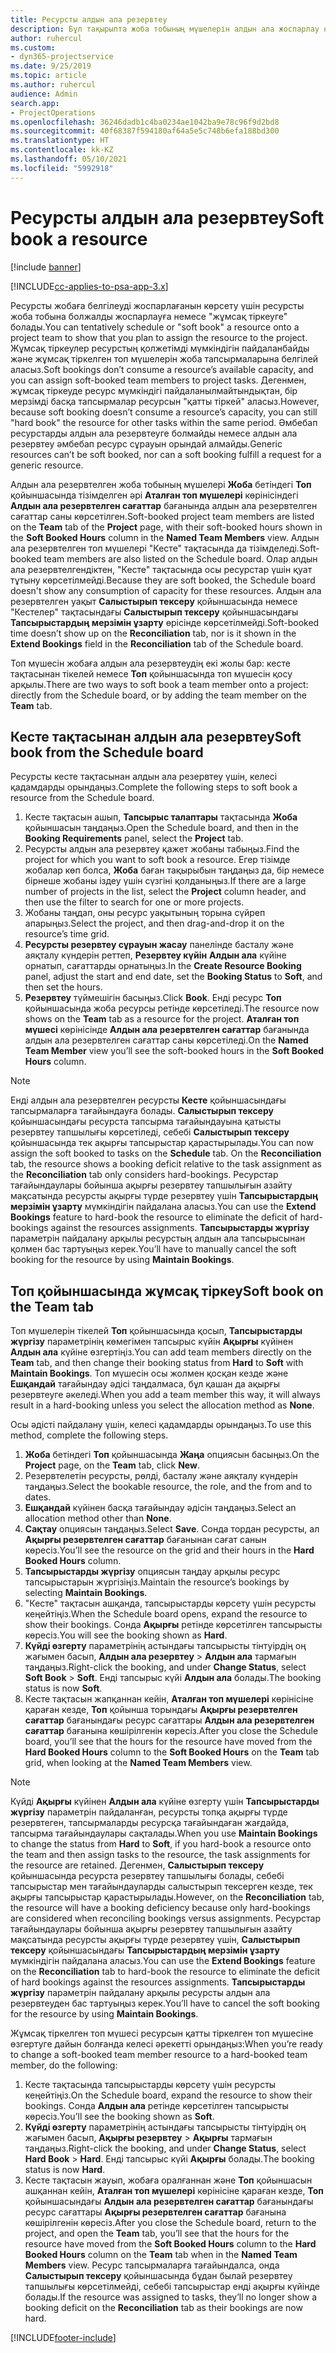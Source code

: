 ```yaml
---
title: Ресурсты алдын ала резервтеу
description: Бұл тақырыпта жоба тобының мүшелерін алдын ала жоспарлау немесе резервтеу туралы ақпарат берілген.
author: ruhercul
ms.custom:
- dyn365-projectservice
ms.date: 9/25/2019
ms.topic: article
ms.author: ruhercul
audience: Admin
search.app:
- ProjectOperations
ms.openlocfilehash: 36246dadb1c4ba0234ae1042ba9e78c96f9d2bd8
ms.sourcegitcommit: 40f68387f594180af64a5e5c748b6efa188bd300
ms.translationtype: HT
ms.contentlocale: kk-KZ
ms.lasthandoff: 05/10/2021
ms.locfileid: "5992918"
---
```

# <a name="soft-book-a-resource"></a><span data-ttu-id="edd27-103">Ресурсты алдын ала резервтеу</span><span class="sxs-lookup"><span data-stu-id="edd27-103">Soft book a resource</span></span>

[!include [banner](../includes/psa-now-project-operations.md)]

[!INCLUDE[cc-applies-to-psa-app-3.x](../includes/cc-applies-to-psa-app-3x.md)]

<span data-ttu-id="edd27-104">Ресурсты жобаға белгілеуді жоспарлағанын көрсету үшін ресурсты жоба тобына болжалды жоспарлауға немесе "жұмсақ тіркеуге" болады.</span><span class="sxs-lookup"><span data-stu-id="edd27-104">You can tentatively schedule or "soft book" a resource onto a project team to show that you plan to assign the resource to the project.</span></span> <span data-ttu-id="edd27-105">Жұмсақ тіркеулер ресурстың қолжетімді мүмкіндігін пайдаланбайды және жұмсақ тіркелген топ мүшелерін жоба тапсырмаларына белгілей аласыз.</span><span class="sxs-lookup"><span data-stu-id="edd27-105">Soft bookings don’t consume a resource’s available capacity, and you can assign soft-booked team members to project tasks.</span></span> <span data-ttu-id="edd27-106">Дегенмен, жұмсақ тіркеуде ресурс мүмкіндігі пайдаланылмайтындықтан, бір мерзімді басқа тапсырмалар ресурсын "қатты тіркей" аласыз.</span><span class="sxs-lookup"><span data-stu-id="edd27-106">However, because soft booking doesn’t consume a resource’s capacity, you can still "hard book" the resource for other tasks within the same period.</span></span> <span data-ttu-id="edd27-107">Әмбебап ресурстарды алдын ала резервтеуге болмайды немесе алдын ала резервтеу әмбебап ресурс сұрауын орындай алмайды.</span><span class="sxs-lookup"><span data-stu-id="edd27-107">Generic resources can’t be soft booked, nor can a soft booking fulfill a request for a generic resource.</span></span>

<span data-ttu-id="edd27-108">Алдын ала резервтелген жоба тобының мүшелері **Жоба** бетіндегі **Топ** қойыншасында тізімделген әрі **Аталған топ мүшелері** көрінісіндегі **Алдын ала резервтелген сағаттар** бағанында алдын ала резервтелген сағаттар саны көрсетілген.</span><span class="sxs-lookup"><span data-stu-id="edd27-108">Soft-booked project team members are listed on the **Team** tab of the **Project** page, with their soft-booked hours shown in the **Soft Booked Hours** column in the **Named Team Members** view.</span></span> <span data-ttu-id="edd27-109">Алдын ала резервтелген топ мүшелері "Кесте" тақтасында да тізімделеді.</span><span class="sxs-lookup"><span data-stu-id="edd27-109">Soft-booked team members are also listed on the Schedule board.</span></span> <span data-ttu-id="edd27-110">Олар алдын ала резервтелгендіктен, "Кесте" тақтасында осы ресурстар үшін қуат тұтыну көрсетілмейді.</span><span class="sxs-lookup"><span data-stu-id="edd27-110">Because they are soft booked, the Schedule board doesn't show any consumption of capacity for these resources.</span></span> <span data-ttu-id="edd27-111">Алдын ала резервтелген уақыт **Салыстырып тексеру** қойыншасында немесе "Кестелер" тақтасындағы **Салыстырып тексеру** қойыншасындағы **Тапсырыстардың мерзімін ұзарту** өрісінде көрсетілмейді.</span><span class="sxs-lookup"><span data-stu-id="edd27-111">Soft-booked time doesn’t show up on the **Reconciliation** tab, nor is it shown in the **Extend Bookings** field in the **Reconciliation** tab of the Schedule board.</span></span> 

<span data-ttu-id="edd27-112">Топ мүшесін жобаға алдын ала резервтеудің екі жолы бар: кесте тақтасынан тікелей немесе **Топ** қойыншасында топ мүшесін қосу арқылы.</span><span class="sxs-lookup"><span data-stu-id="edd27-112">There are two ways to soft book a team member onto a project: directly from the Schedule board, or by adding the team member on the **Team** tab.</span></span> 

## <a name="soft-book-from-the-schedule-board"></a><span data-ttu-id="edd27-113">Кесте тақтасынан алдын ала резервтеу</span><span class="sxs-lookup"><span data-stu-id="edd27-113">Soft book from the Schedule board</span></span>
<span data-ttu-id="edd27-114">Ресурсты кесте тақтасынан алдын ала резервтеу үшін, келесі қадамдарды орындаңыз.</span><span class="sxs-lookup"><span data-stu-id="edd27-114">Complete the following steps to soft book a resource from the Schedule board.</span></span> 

1. <span data-ttu-id="edd27-115">Кесте тақтасын ашып, **Тапсырыс талаптары** тақтасында **Жоба** қойыншасын таңдаңыз.</span><span class="sxs-lookup"><span data-stu-id="edd27-115">Open the Schedule board, and then in the **Booking Requirements** panel, select the **Project** tab.</span></span>
2. <span data-ttu-id="edd27-116">Ресурсты алдын ала резервтеу қажет жобаны табыңыз.</span><span class="sxs-lookup"><span data-stu-id="edd27-116">Find the project for which you want to soft book a resource.</span></span> <span data-ttu-id="edd27-117">Егер тізімде жобалар көп болса, **Жоба** баған тақырыбын таңдаңыз да, бір немесе бірнеше жобаны іздеу үшін сүзгіні қолданыңыз.</span><span class="sxs-lookup"><span data-stu-id="edd27-117">If there are a large number of projects in the list, select the **Project** column header, and then use the filter to search for one or more projects.</span></span>
3. <span data-ttu-id="edd27-118">Жобаны таңдап, оны ресурс уақытының торына сүйреп апарыңыз.</span><span class="sxs-lookup"><span data-stu-id="edd27-118">Select the project, and then drag-and-drop it on the resource’s time grid.</span></span>
5. <span data-ttu-id="edd27-119">**Ресурсты резервтеу сұрауын жасау** панелінде басталу және аяқталу күндерін реттеп, **Резервтеу күйін** **Алдын ала** күйіне орнатып, сағаттарды орнатыңыз.</span><span class="sxs-lookup"><span data-stu-id="edd27-119">In the **Create Resource Booking** panel, adjust the start and end date, set the **Booking Status** to **Soft**, and then set the hours.</span></span> 
6. <span data-ttu-id="edd27-120">**Резервтеу** түймешігін басыңыз.</span><span class="sxs-lookup"><span data-stu-id="edd27-120">Click **Book**.</span></span> <span data-ttu-id="edd27-121">Енді ресурс **Топ** қойыншасында жоба ресурсы ретінде көрсетіледі.</span><span class="sxs-lookup"><span data-stu-id="edd27-121">The resource now shows on the **Team** tab as a resource for the project.</span></span> <span data-ttu-id="edd27-122">**Аталған топ мүшесі** көрінісінде **Алдын ала резервтелген сағаттар** бағанында алдын ала резервтелген сағаттар саны көрсетіледі.</span><span class="sxs-lookup"><span data-stu-id="edd27-122">On the **Named Team Member** view you’ll see the soft-booked hours in the **Soft Booked Hours** column.</span></span>

> [!NOTE]
> <span data-ttu-id="edd27-123">Енді алдын ала резервтелген ресурсты **Кесте** қойыншасындағы тапсырмаларға тағайындауға болады. **Салыстырып тексеру** қойыншасындағы ресурста тапсырма тағайындауына қатысты резервтеу тапшылығы көрсетіледі, себебі **Салыстырып тексеру** қойыншасында тек ақырғы тапсырыстар қарастырылады.</span><span class="sxs-lookup"><span data-stu-id="edd27-123">You can now assign the soft booked to tasks on the **Schedule** tab. On the **Reconciliation** tab, the resource shows a booking deficit relative to the task assignment as the **Reconciliation** tab only considers hard-bookings.</span></span> <span data-ttu-id="edd27-124">Ресурстар тағайындаулары бойынша ақырғы резервтеу тапшылығын азайту мақсатында ресурсты ақырғы түрде резервтеу үшін **Тапсырыстардың мерзімін ұзарту** мүмкіндігін пайдалана аласыз.</span><span class="sxs-lookup"><span data-stu-id="edd27-124">You can use the **Extend Bookings** feature to hard-book the resource to eliminate the deficit of hard-bookings against the resources assignments.</span></span> <span data-ttu-id="edd27-125">**Тапсырыстарды жүргізу** параметрін пайдалану арқылы ресурстың алдын ала тапсырысынан қолмен бас тартуыңыз керек.</span><span class="sxs-lookup"><span data-stu-id="edd27-125">You’ll have to manually cancel the soft booking for the resource by using **Maintain Bookings**.</span></span>

## <a name="soft-book-on-the-team-tab"></a><span data-ttu-id="edd27-126">Топ қойыншасында жұмсақ тіркеу</span><span class="sxs-lookup"><span data-stu-id="edd27-126">Soft book on the Team tab</span></span>

<span data-ttu-id="edd27-127">Топ мүшелерін тікелей **Топ** қойыншасында қосып, **Тапсырыстарды жүргізу** параметрінің көмегімен тапсырыс күйін **Ақырғы** күйінен **Алдын ала** күйіне өзгертіңіз.</span><span class="sxs-lookup"><span data-stu-id="edd27-127">You can add team members directly on the **Team** tab, and then change their booking status from **Hard** to **Soft** with **Maintain Bookings**.</span></span> <span data-ttu-id="edd27-128">Топ мүшесін осы жолмен қосқан кезде және **Ешқандай** тағайындау әдісі таңдалмаса, бұл қашан да ақырғы резервтеуге әкеледі.</span><span class="sxs-lookup"><span data-stu-id="edd27-128">When you add a team member this way, it will always result in a hard-booking unless you select the allocation method as **None**.</span></span>

<span data-ttu-id="edd27-129">Осы әдісті пайдалану үшін, келесі қадамдарды орындаңыз.</span><span class="sxs-lookup"><span data-stu-id="edd27-129">To use this method, complete the following steps.</span></span>

1. <span data-ttu-id="edd27-130">**Жоба** бетіндегі **Топ** қойыншасында **Жаңа** опциясын басыңыз.</span><span class="sxs-lookup"><span data-stu-id="edd27-130">On the **Project** page, on the **Team** tab, click **New**.</span></span>
2. <span data-ttu-id="edd27-131">Резервтелетін ресурсты, рөлді, басталу және аяқталу күндерін таңдаңыз.</span><span class="sxs-lookup"><span data-stu-id="edd27-131">Select the bookable resource, the role, and the from and to dates.</span></span>
3. <span data-ttu-id="edd27-132">**Ешқандай** күйінен басқа тағайындау әдісін таңдаңыз.</span><span class="sxs-lookup"><span data-stu-id="edd27-132">Select an allocation method other than **None**.</span></span>
4. <span data-ttu-id="edd27-133">**Сақтау** опциясын таңдаңыз.</span><span class="sxs-lookup"><span data-stu-id="edd27-133">Select **Save**.</span></span> <span data-ttu-id="edd27-134">Сонда тордан ресурсты, ал **Ақырғы резервтелген сағаттар** бағанынан сағат санын көресіз.</span><span class="sxs-lookup"><span data-stu-id="edd27-134">You’ll see the resource on the grid and their hours in the **Hard Booked Hours** column.</span></span>
5. <span data-ttu-id="edd27-135">**Тапсырыстарды жүргізу** опциясын таңдау арқылы ресурс тапсырыстарын жүргізіңіз.</span><span class="sxs-lookup"><span data-stu-id="edd27-135">Maintain the resource’s bookings by selecting **Maintain Bookings**.</span></span>
6. <span data-ttu-id="edd27-136">"Кесте" тақтасын ашқанда, тапсырыстарды көрсету үшін ресурсты кеңейтіңіз.</span><span class="sxs-lookup"><span data-stu-id="edd27-136">When the Schedule board opens, expand the resource to show their bookings.</span></span> <span data-ttu-id="edd27-137">Сонда **Ақырғы** ретінде көрсетілген тапсырысты көресіз.</span><span class="sxs-lookup"><span data-stu-id="edd27-137">You will see the booking shown as **Hard**.</span></span>
7. <span data-ttu-id="edd27-138">**Күйді өзгерту** параметрінің астындағы тапсырысты тінтуірдің оң жағымен басып, **Алдын ала резервтеу** \> **Алдын ала** тармағын таңдаңыз.</span><span class="sxs-lookup"><span data-stu-id="edd27-138">Right-click the booking, and under **Change Status**, select **Soft Book** \> **Soft**.</span></span> <span data-ttu-id="edd27-139">Енді тапсырыс күйі **Алдын ала** болады.</span><span class="sxs-lookup"><span data-stu-id="edd27-139">The booking status is now **Soft**.</span></span>
8. <span data-ttu-id="edd27-140">Кесте тақтасын жапқаннан кейін, **Аталған топ мүшелері** көрінісіне қараған кезде, **Топ** қойынша торындағы **Ақырғы резервтелген сағаттар** бағанындағы ресурс сағаттары **Алдын ала резервтелген сағаттар** бағанына көшірілгенін көресіз.</span><span class="sxs-lookup"><span data-stu-id="edd27-140">After you close the Schedule board, you’ll see that the hours for the resource have moved from the **Hard Booked Hours** column to the **Soft Booked Hours** on the **Team** tab grid, when looking at the **Named Team Members** view.</span></span>

> [!NOTE]
> <span data-ttu-id="edd27-141">Күйді **Ақырғы** күйінен **Алдын ала** күйіне өзгерту үшін **Тапсырыстарды жүргізу** параметрін пайдаланған, ресурсты топқа ақырғы түрде резервтеген, тапсырмаларды ресурсқа тағайындаған жағдайда, тапсырма тағайындаулары сақталады.</span><span class="sxs-lookup"><span data-stu-id="edd27-141">When you use **Maintain Bookings** to change the status from **Hard** to **Soft**, if you hard-book a resource onto the team and then assign tasks to the resource, the task assignments for the resource are retained.</span></span> <span data-ttu-id="edd27-142">Дегенмен, **Салыстырып тексеру** қойыншасында ресурста резервтеу тапшылығы болады, себебі тапсырыстар мен тағайындауларды салыстырып тексерген кезде, тек ақырғы тапсырыстар қарастырылады.</span><span class="sxs-lookup"><span data-stu-id="edd27-142">However, on the **Reconciliation** tab, the resource will have a booking deficiency because only hard-bookings are considered when reconciling bookings versus assignments.</span></span> <span data-ttu-id="edd27-143">Ресурстар тағайындаулары бойынша ақырғы резервтеу тапшылығын азайту мақсатында ресурсты ақырғы түрде резервтеу үшін, **Салыстырып тексеру** қойыншасындағы **Тапсырыстардың мерзімін ұзарту** мүмкіндігін пайдалана аласыз.</span><span class="sxs-lookup"><span data-stu-id="edd27-143">You can use the **Extend Bookings** feature on the **Reconciliation** tab to hard-book the resource to eliminate the deficit of hard bookings against the resources assignments.</span></span> <span data-ttu-id="edd27-144">**Тапсырыстарды жүргізу** параметрін пайдалану арқылы ресурсты алдын ала резервтеуден бас тартуыңыз керек.</span><span class="sxs-lookup"><span data-stu-id="edd27-144">You’ll have to cancel the soft booking for the resource by using **Maintain Bookings**.</span></span>

<span data-ttu-id="edd27-145">Жұмсақ тіркелген топ мүшесі ресурсын қатты тіркелген топ мүшесіне өзгертуге дайын болғанда келесі әрекетті орындаңыз:</span><span class="sxs-lookup"><span data-stu-id="edd27-145">When you’re ready to change a soft-booked team member resource to a hard-booked team member, do the following:</span></span>

1. <span data-ttu-id="edd27-146">Кесте тақтасында тапсырыстарды көрсету үшін ресурсты кеңейтіңіз.</span><span class="sxs-lookup"><span data-stu-id="edd27-146">On the Schedule board, expand the resource to show their bookings.</span></span> <span data-ttu-id="edd27-147">Сонда **Алдын ала** ретінде көрсетілген тапсырысты көресіз.</span><span class="sxs-lookup"><span data-stu-id="edd27-147">You’ll see the booking shown as **Soft**.</span></span>
2. <span data-ttu-id="edd27-148">**Күйді өзгерту** параметрінің астындағы тапсырысты тінтуірдің оң жағымен басып, **Ақырғы резервтеу** \> **Ақырғы** тармағын таңдаңыз.</span><span class="sxs-lookup"><span data-stu-id="edd27-148">Right-click the booking, and under **Change Status**, select **Hard Book** \> **Hard**.</span></span> <span data-ttu-id="edd27-149">Енді тапсырыс күйі **Ақырғы** болады.</span><span class="sxs-lookup"><span data-stu-id="edd27-149">The booking status is now **Hard**.</span></span>
3. <span data-ttu-id="edd27-150">Кесте тақтасын жауып, жобаға оралғаннан және **Топ** қойыншасын ашқаннан кейін, **Аталған топ мүшелері** көрінісіне қараған кезде, **Топ** қойыншасындағы **Алдын ала резервтелген сағаттар** бағанындағы ресурс сағаттары **Ақырғы резервтелген сағаттар** бағанына көшірілгенін көресіз.</span><span class="sxs-lookup"><span data-stu-id="edd27-150">After you close the Schedule board, return to the project, and open the **Team** tab, you’ll see that the hours for the resource have moved from the **Soft Booked Hours** column to the **Hard Booked Hours** column on the **Team** tab when in the **Named Team Members** view.</span></span> <span data-ttu-id="edd27-151">Ресурс тапсырмаларға тағайындалса, онда **Салыстырып тексеру** қойыншасында бұдан былай резервтеу тапшылығы көрсетілмейді, себебі тапсырыстар енді ақырғы күйінде болады.</span><span class="sxs-lookup"><span data-stu-id="edd27-151">If the resource was assigned to tasks, they’ll no longer show a booking deficit on the **Reconciliation** tab as their bookings are now hard.</span></span>



[!INCLUDE[footer-include](../includes/footer-banner.md)]